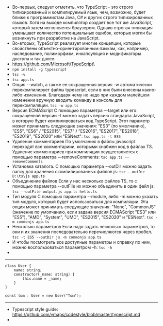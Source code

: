 - Во-первых, следует отметить, что TypeScript - это строго типизированный и компилируемый язык, чем, возможно, будет ближе к программистам Java, C# и других строго типизированных языков. Хотя на выходе компилятор создает все тот же JavaScript, который затем исполняется браузером. Однако строгая типизация уменьшает количество потенциальных ошибок, которые могли бы возникнуть при разработке на JavaScript.
- Во-вторых, TypeScript реализует многие концепции, которые свойствены объектно-ориентированным языкам, как, например, наследование, полиморфизм, инкапсуляция и модификаторы доступа и так далее.
- https://github.com/Microsoft/TypeScript\
- ```npm install -g typescript```
- ```tsc -v```
- ```tsc app.ts```
- Опция --watch, а также ее сокращенная версия -w автоматически перекомпилирует файлы typescript, если в них были внесены какие-либо изменения. Благодаря чему не надо при каждом малейшем изменении вручную вводить команду в консоль для перекомпиляции.
```tsc -w app.ts```
- Версия ECMAScript
С помощью параметра –-target или его сокращенной версии –t можно задать версию стандарта JavaScript, в которую будет компилироваться код TypeScript. Этот параметр может принимать следующие значения: "ES3" (по умолчанию), "ES5", "ES6" / "ES2015", "ES7" / "ES2016", "ES2017", "ES2018", "ES2019", "ES2020" или "ESNext":
```tsc app.ts -t ES5```
- Удаление комментариев
По умолчанию в файлы javascript переходят все комментариии, которыми снабжен код в файлах TS. Удаление комментариев при компиляции осуществляется с помощью параметра –-removeComments:
```tsc app.ts --removeComments```
- Установка каталога. С помощью параметра --outDir можно задать папку для хранения скомпилированных файлов js:
```tsc --outDir D:\ts\js app.ts```
- Объединение файлов
Если у нас несколько файлов TS, то с помощью параметра --outFile их можно объединить в один файл js:
```tsc --outFile output.js app.ts hello.ts```
- Тип модуля
С помощью параметра --module, либо -m можно указать тип модуля, который будет использоваться для компиляции. Эта опция может принимать следующие значения: "None", "CommonJS" (значение по умолчанию, если задана версия ECMAScript "ES3" или "ES5"), "AMD", "System", "UMD", "ES2015", "ES2020" и "ESNext".
```tsc -m commonjs app.ts```
- Несколько параметров
Если надо задать несколько параметров, то они и их значения последовательно перечисляются через пробел.
```tsc -t ES5 --outDir js -m commonjs app.ts```
- И чтобы посмотреть все доступные параметры и справку по ним, можно воспользоваться параметром -h:
```tsc -h```
- 
---
```
class User {
    name: string;
    constructor(_name: string) {          
        this.name = _name;
    }
}

const tom : User = new User("Том");
```
---
- Typescript style guide: https://github.com/ymaps/codestyle/blob/master/typescript.md
- 
